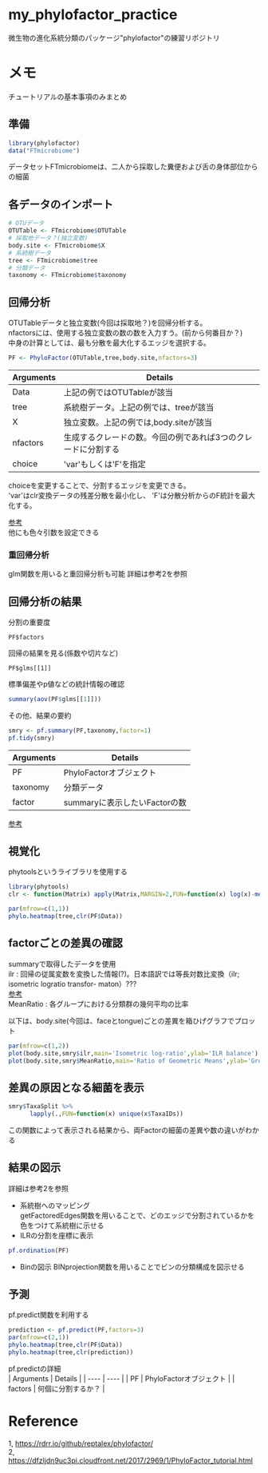 # my_phylofactor_practice
微生物の進化系統分類のパッケージ"phylofactor"の練習リポジトリ

# メモ
チュートリアルの基本事項のみまとめ  

## 準備
```R
library(phylofactor)
data("FTmicrobiome")
```
データセットFTmicrobiomeは、二人から採取した糞便および舌の身体部位からの細菌  

## 各データのインポート
```R
# OTUデータ
OTUTable <- FTmicrobiome$OTUTable
# 採取地データ？(独立変数)
body.site <- FTmicrobiome$X
# 系統樹データ
tree <- FTmicrobiome$tree
# 分類データ
taxonomy <- FTmicrobiome$taxonomy
```

## 回帰分析  
OTUTableデータと独立変数(今回は採取地？)を回帰分析する。  
nfactorsには、使用する独立変数の数の数を入力すう。(前から何番目か？)  
中身の計算としては、最も分散を最大化するエッジを選択する。  
```R
PF <- PhyloFactor(OTUTable,tree,body.site,nfactors=3)
```
|  Arguments  |  Details  |
| ---- | ---- |
|  Data  |  上記の例ではOTUTableが該当  |
|  tree  |  系統樹データ。上記の例では、treeが該当  |
|   X    | 独立変数。上記の例では,body.siteが該当|
|  nfactors | 生成するクレードの数。今回の例であれば3つのクレードに分割する| 
| choice | 'var'もしくは'F'を指定|

choiceを変更することで、分割するエッジを変更できる。  
'var'はclr変換データの残差分散を最小化し、 'F'は分散分析からのF統計を最大化する。  

[参考](https://rdrr.io/github/reptalex/phylofactor/man/PhyloFactor.html)  
他にも色々引数を設定できる

### 重回帰分析
glm関数を用いると重回帰分析も可能
詳細は参考2を参照  

## 回帰分析の結果  
分割の重要度  
```
PF$factors
```
回帰の結果を見る(係数や切片など)  
```
PF$glms[[1]]
```
標準偏差やp値などの統計情報の確認  
```R
summary(aov(PF$glms[[1]]))  
```
その他、結果の要約  
```R
smry <- pf.summary(PF,taxonomy,factor=1)
pf.tidy(smry)
```

|  Arguments  |  Details  |
| ---- | ---- |
|  PF  |  PhyloFactorオブジェクト  |
|  taxonomy  |  分類データ  |
|   factor    | summaryに表示したいFactorの数| 

[参考](https://rdrr.io/github/reptalex/phylofactor/man/pf.summary.html)  

## 視覚化
phytoolsというライブラリを使用する  
```R
library(phytools)
clr <- function(Matrix) apply(Matrix,MARGIN=2,FUN=function(x) log(x)-mean(log(x)))

par(mfrow=c(1,1))
phylo.heatmap(tree,clr(PF$Data))
```

## factorごとの差異の確認
summaryで取得したデータを使用  
ilr : 回帰の従属変数を変換した情報(?)。日本語訳では等長対数比変換（ilr; isometric logratio transfor- maton）???  
[参考](https://rdrr.io/github/reptalex/phylofactor/man/ilrvec.html)  
MeanRatio : 各グループにおける分類群の幾何平均の比率  

以下は、body.site(今回は、faceとtongue)ごとの差異を箱ひげグラフでプロット　　
```R
par(mfrow=c(1,2))
plot(body.site,smry$ilr,main='Isometric log-ratio',ylab='ILR balance')
plot(body.site,smry$MeanRatio,main='Ratio of Geometric Means',ylab='Group1/Group2')
```

## 差異の原因となる細菌を表示
```R
smry$TaxaSplit %>%
      lapply(.,FUN=function(x) unique(x$TaxaIDs))
```
この関数によって表示される結果から、両Factorの細菌の差異や数の違いがわかる  

## 結果の図示
詳細は参考2を参照  
- 系統樹へのマッピング  
getFactoredEdges関数を用いることで、どのエッジで分割されているかを色をつけて系統樹に示せる  
- ILRの分割を座標に表示  
```R
pf.ordination(PF)
```
- Binの図示
BINprojection関数を用いることでビンの分類構成を図示せる

## 予測
pf.predict関数を利用する  
```R
prediction <- pf.predict(PF,factors=3)
par(mfrow=c(2,1))
phylo.heatmap(tree,clr(PF$Data))
phylo.heatmap(tree,clr(prediction))
```
pf.predictの詳細  
|  Arguments  |  Details  |
| ---- | ---- |
|  PF  |  PhyloFactorオブジェクト  |
|  factors  |  何個に分割するか？  |

# Reference  
1, https://rdrr.io/github/reptalex/phylofactor/  
2, https://dfzljdn9uc3pi.cloudfront.net/2017/2969/1/PhyloFactor_tutorial.html
